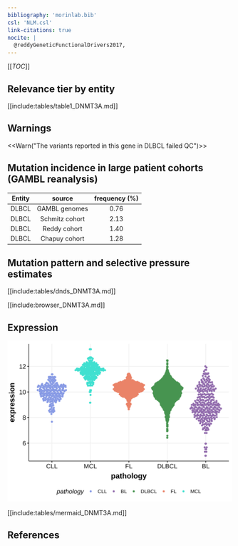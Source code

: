 ```yaml
---
bibliography: 'morinlab.bib'
csl: 'NLM.csl'
link-citations: true
nocite: |
  @reddyGeneticFunctionalDrivers2017, 
---
```

[[_TOC_]]





## Relevance tier by entity

[[include:tables/table1_DNMT3A.md]]

## Warnings

<<Warn("The variants reported in this gene in DLBCL failed QC")>>

## Mutation incidence in large patient cohorts (GAMBL reanalysis)

|Entity|source        |frequency (%)|
|:------:|:--------------:|:-------------:|
|DLBCL |GAMBL genomes |0.76         |
|DLBCL |Schmitz cohort|2.13         |
|DLBCL |Reddy cohort  |1.40         |
|DLBCL |Chapuy cohort |1.28         |

## Mutation pattern and selective pressure estimates

[[include:tables/dnds_DNMT3A.md]]




[[include:browser_DNMT3A.md]]

## Expression
![](images/gene_expression/DNMT3A_by_pathology.svg)
<!-- ORIGIN: reddyGeneticFunctionalDrivers2017 -->
<!-- DLBCL: reddyGeneticFunctionalDrivers2017 -->

[[include:tables/mermaid_DNMT3A.md]]

## References

